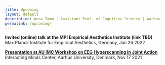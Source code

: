```yaml
---
title: Upcoming
layout: default
description: Anna Zamm | Assistant Prof. of Cognitive Science | Aarhus University
permalink: /upcoming/
---
```

<strong>Invited (online) talk at the MPI Empirical Aesthetics Institute (link TBD) </strong><br/> 
Max Planck Institute for Empirical Aesthetics, Germany, Jan 26 2022 <br />

<strong>[Presentation at AU IMC Workshop on EEG Hyperscanning in Joint Action](https://interactingminds.au.dk/events/single-events/artikel/default-7cb232c756)</strong><br/>
Interacting Minds Center, Aarhus University, Denmark, Nov 17 2021 <br />
  

